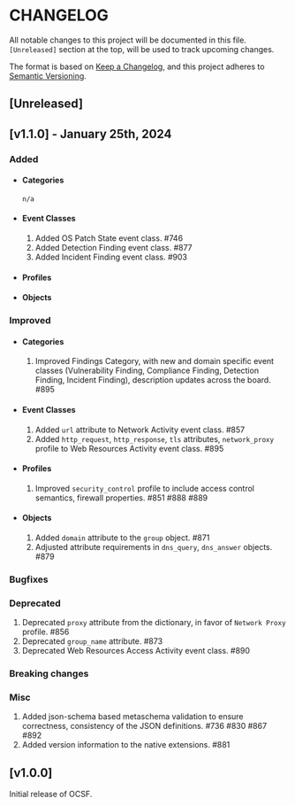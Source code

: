 # CHANGELOG
All notable changes to this project will be documented in this file. `[Unreleased]` section at the top, will be used to track upcoming changes.

The format is based on [Keep a Changelog](https://keepachangelog.com/en/1.0.0/),
and this project adheres to [Semantic Versioning](https://semver.org/spec/v2.0.0.html).

<!-- When updating the Changelog:

- Please follow Keep a Changelog guiding principles: https://keepachangelog.com/en/1.1.0/#how.
- Make sure you add your entry to the correct section.

Thankyou! -->

## [Unreleased]

<!-- All available sections in the Changelog:

### Added
* #### Categories
* #### Event Classes
* #### Profiles
* #### Objects

### Improved
* #### Categories
* #### Event Classes
* #### Profiles
* #### Objects

### Bugfixes

### Deprecated

### Breaking changes

### Misc

-->

## [v1.1.0] - January 25th, 2024

### Added
* #### Categories
    `n/a`
* #### Event Classes
    1. Added OS Patch State event class. #746
    2. Added Detection Finding event class. #877
    3. Added Incident Finding event class. #903
* #### Profiles
* #### Objects

### Improved
* #### Categories
    1. Improved Findings Category, with new and domain specific event classes (Vulnerability Finding, Compliance Finding, Detection Finding, Incident Finding), description updates across the board. #895
* #### Event Classes
    1. Added `url` attribute to Network Activity event class. #857
    2. Added `http_request`, `http_response`, `tls` attributes, `network_proxy` profile to Web Resources Activity event class. #895 
* #### Profiles
    1. Improved `security_control` profile to include access control semantics, firewall properties. #851 #888 #889
* #### Objects
    1. Added `domain` attribute to the `group` object. #871
    2. Adjusted attribute requirements in `dns_query`, `dns_answer` objects. #879

### Bugfixes

### Deprecated
1. Deprecated `proxy` attribute from the dictionary, in favor of `Network Proxy` profile. #856
2. Deprecated `group_name` attribute. #873
3. Deprecated Web Resources Access Activity event class. #890

### Breaking changes

### Misc
1. Added json-schema based metaschema validation to ensure correctness, consistency of the JSON definitions. #736 #830 #867 #892
2. Added version information to the native extensions. #881

## [v1.0.0]

Initial release of OCSF.